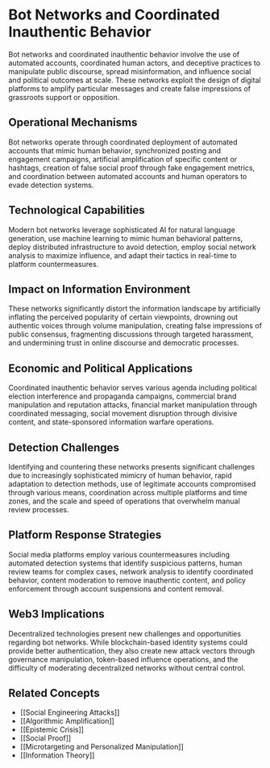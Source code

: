# Bot Networks and Coordinated Inauthentic Behavior

Bot networks and coordinated inauthentic behavior involve the use of automated accounts, coordinated human actors, and deceptive practices to manipulate public discourse, spread misinformation, and influence social and political outcomes at scale. These networks exploit the design of digital platforms to amplify particular messages and create false impressions of grassroots support or opposition.

## Operational Mechanisms

Bot networks operate through coordinated deployment of automated accounts that mimic human behavior, synchronized posting and engagement campaigns, artificial amplification of specific content or hashtags, creation of false social proof through fake engagement metrics, and coordination between automated accounts and human operators to evade detection systems.

## Technological Capabilities

Modern bot networks leverage sophisticated AI for natural language generation, use machine learning to mimic human behavioral patterns, deploy distributed infrastructure to avoid detection, employ social network analysis to maximize influence, and adapt their tactics in real-time to platform countermeasures.

## Impact on Information Environment

These networks significantly distort the information landscape by artificially inflating the perceived popularity of certain viewpoints, drowning out authentic voices through volume manipulation, creating false impressions of public consensus, fragmenting discussions through targeted harassment, and undermining trust in online discourse and democratic processes.

## Economic and Political Applications

Coordinated inauthentic behavior serves various agenda including political election interference and propaganda campaigns, commercial brand manipulation and reputation attacks, financial market manipulation through coordinated messaging, social movement disruption through divisive content, and state-sponsored information warfare operations.

## Detection Challenges

Identifying and countering these networks presents significant challenges due to increasingly sophisticated mimicry of human behavior, rapid adaptation to detection methods, use of legitimate accounts compromised through various means, coordination across multiple platforms and time zones, and the scale and speed of operations that overwhelm manual review processes.

## Platform Response Strategies

Social media platforms employ various countermeasures including automated detection systems that identify suspicious patterns, human review teams for complex cases, network analysis to identify coordinated behavior, content moderation to remove inauthentic content, and policy enforcement through account suspensions and content removal.

## Web3 Implications

Decentralized technologies present new challenges and opportunities regarding bot networks. While blockchain-based identity systems could provide better authentication, they also create new attack vectors through governance manipulation, token-based influence operations, and the difficulty of moderating decentralized networks without central control.

## Related Concepts

- [[Social Engineering Attacks]]
- [[Algorithmic Amplification]]
- [[Epistemic Crisis]]
- [[Social Proof]]
- [[Microtargeting and Personalized Manipulation]]
- [[Information Theory]]